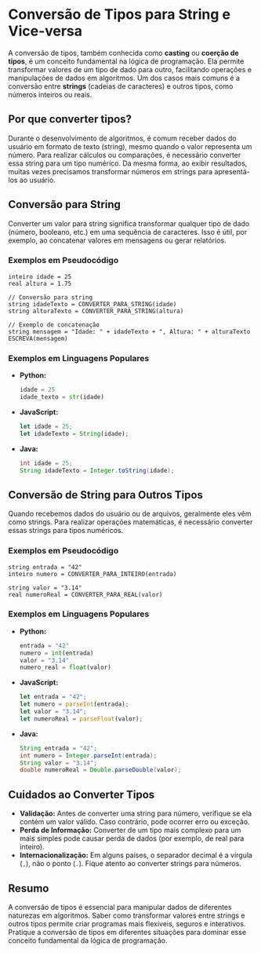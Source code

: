 # Conversão de Tipos para String e Vice-versa

A conversão de tipos, também conhecida como **casting** ou **coerção de tipos**, é um conceito fundamental na lógica de programação. Ela permite transformar valores de um tipo de dado para outro, facilitando operações e manipulações de dados em algoritmos. Um dos casos mais comuns é a conversão entre **strings** (cadeias de caracteres) e outros tipos, como números inteiros ou reais.

## Por que converter tipos?

Durante o desenvolvimento de algoritmos, é comum receber dados do usuário em formato de texto (string), mesmo quando o valor representa um número. Para realizar cálculos ou comparações, é necessário converter essa string para um tipo numérico. Da mesma forma, ao exibir resultados, muitas vezes precisamos transformar números em strings para apresentá-los ao usuário.

## Conversão para String

Converter um valor para string significa transformar qualquer tipo de dado (número, booleano, etc.) em uma sequência de caracteres. Isso é útil, por exemplo, ao concatenar valores em mensagens ou gerar relatórios.

### Exemplos em Pseudocódigo

```pseudocode
inteiro idade = 25
real altura = 1.75

// Conversão para string
string idadeTexto = CONVERTER_PARA_STRING(idade)
string alturaTexto = CONVERTER_PARA_STRING(altura)

// Exemplo de concatenação
string mensagem = "Idade: " + idadeTexto + ", Altura: " + alturaTexto
ESCREVA(mensagem)
```

### Exemplos em Linguagens Populares

- **Python:**  
  ```python
  idade = 25
  idade_texto = str(idade)
  ```
- **JavaScript:**  
  ```javascript
  let idade = 25;
  let idadeTexto = String(idade);
  ```
- **Java:**  
  ```java
  int idade = 25;
  String idadeTexto = Integer.toString(idade);
  ```

## Conversão de String para Outros Tipos

Quando recebemos dados do usuário ou de arquivos, geralmente eles vêm como strings. Para realizar operações matemáticas, é necessário converter essas strings para tipos numéricos.

### Exemplos em Pseudocódigo

```pseudocode
string entrada = "42"
inteiro numero = CONVERTER_PARA_INTEIRO(entrada)

string valor = "3.14"
real numeroReal = CONVERTER_PARA_REAL(valor)
```

### Exemplos em Linguagens Populares

- **Python:**  
  ```python
  entrada = "42"
  numero = int(entrada)
  valor = "3.14"
  numero_real = float(valor)
  ```
- **JavaScript:**  
  ```javascript
  let entrada = "42";
  let numero = parseInt(entrada);
  let valor = "3.14";
  let numeroReal = parseFloat(valor);
  ```
- **Java:**  
  ```java
  String entrada = "42";
  int numero = Integer.parseInt(entrada);
  String valor = "3.14";
  double numeroReal = Double.parseDouble(valor);
  ```

## Cuidados ao Converter Tipos

- **Validação:** Antes de converter uma string para número, verifique se ela contém um valor válido. Caso contrário, pode ocorrer erro ou exceção.
- **Perda de Informação:** Converter de um tipo mais complexo para um mais simples pode causar perda de dados (por exemplo, de real para inteiro).
- **Internacionalização:** Em alguns países, o separador decimal é a vírgula (`,`), não o ponto (`.`). Fique atento ao converter strings para números.

## Resumo

A conversão de tipos é essencial para manipular dados de diferentes naturezas em algoritmos. Saber como transformar valores entre strings e outros tipos permite criar programas mais flexíveis, seguros e interativos. Pratique a conversão de tipos em diferentes situações para dominar esse conceito fundamental da lógica de programação.